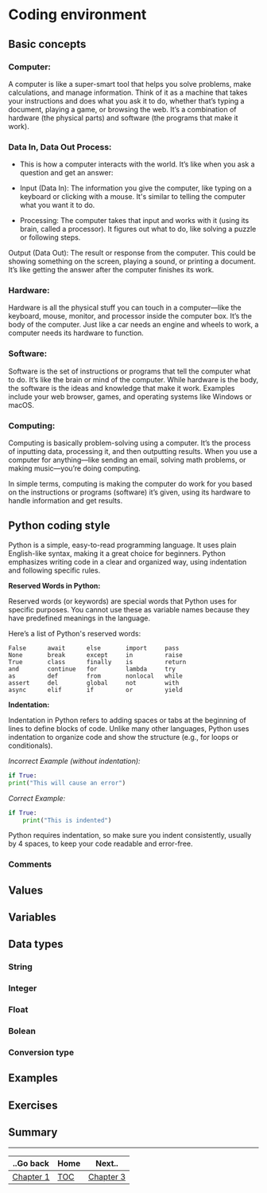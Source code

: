 # Coding environment

## Basic concepts

### Computer:

A computer is like a super-smart tool that helps you solve problems, make calculations, and manage information. Think
of it as a machine that takes your instructions and does what you ask it to do, whether that’s typing a document, 
playing a game, or browsing the web. It’s a combination of hardware (the physical parts) and software (the programs 
that make it work).

### Data In, Data Out Process:

- This is how a computer interacts with the world. It’s like when you ask a question and get an answer:

- Input (Data In): The information you give the computer, like typing on a keyboard or clicking with a mouse. It's 
similar to telling the computer what you want it to do.

- Processing: The computer takes that input and works with it (using its brain, called a processor). It figures out 
what to do, like solving a puzzle or following steps.

Output (Data Out): The result or response from the computer. This could be showing something on the screen, playing a 
sound, or printing a document. It’s like getting the answer after the computer finishes its work.

### Hardware:

Hardware is all the physical stuff you can touch in a computer—like the keyboard, mouse, monitor, and processor inside
the computer box. It’s the body of the computer. Just like a car needs an engine and wheels to work, a computer needs 
its hardware to function.

### Software:

Software is the set of instructions or programs that tell the computer what to do. It’s like the brain or mind of the 
computer. While hardware is the body, the software is the ideas and knowledge that make it work. Examples include your 
web browser, games, and operating systems like Windows or macOS.

### Computing:

Computing is basically problem-solving using a computer. It’s the process of inputting data, processing it, and then
outputting results. When you use a computer for anything—like sending an email, solving math problems, or making 
music—you’re doing computing.

In simple terms, computing is making the computer do work for you based on the instructions or programs (software) 
it’s given, using its hardware to handle information and get results.

## Python coding style

Python is a simple, easy-to-read programming language. It uses plain English-like syntax, making it a great choice for 
beginners. Python emphasizes writing code in a clear and organized way, using indentation and following specific rules.

**Reserved Words in Python:**

Reserved words (or keywords) are special words that Python uses for specific purposes. You cannot use these as variable
names because they have predefined meanings in the language.

Here’s a list of Python's reserved words:

```
False      await      else       import     pass
None       break      except     in         raise
True       class      finally    is         return
and        continue   for        lambda     try
as         def        from       nonlocal   while
assert     del        global     not        with
async      elif       if         or         yield
```

**Indentation:**

Indentation in Python refers to adding spaces or tabs at the beginning of lines to define blocks of code. Unlike many
other languages, Python uses indentation to organize code and show the structure (e.g., for loops or conditionals).

*Incorrect Example (without indentation):*

```python
if True:
print("This will cause an error")
```

*Correct Example:*

```python
if True:
    print("This is indented")
```

Python requires indentation, so make sure you indent consistently, usually by 4 spaces, to keep your code readable and
error-free.

### Comments

## Values

## Variables

## Data types

### String

### Integer

### Float

### Bolean

### Conversion type

## Examples

## Exercises

## Summary

---

| ..Go back | Home | Next.. |
|---------- | ---- |--------|
| [Chapter 1](chapter_1.md) | [TOC](../index.md) | [Chapter 3](chapter_3.md) |
